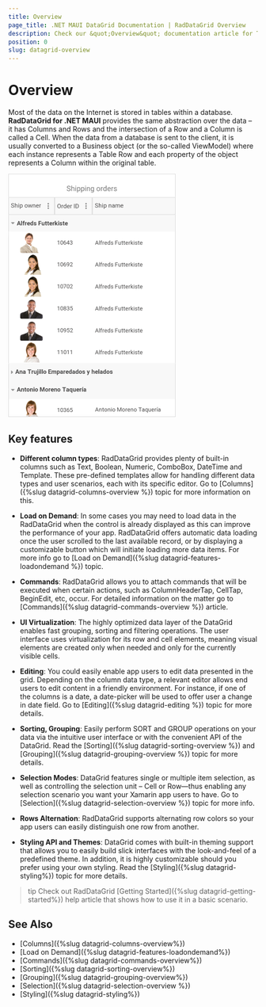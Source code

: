 ```yaml
---
title: Overview
page_title: .NET MAUI DataGrid Documentation | RadDataGrid Overview
description: Check our &quot;Overview&quot; documentation article for Telerik DataGrid for .NET MAUI control.
position: 0
slug: datagrid-overview
---
```


# Overview #

Most of the data on the Internet is stored in tables within a database. **RadDataGrid for .NET MAUI** provides the same abstraction over the data – it has Columns and Rows and the intersection of a Row and a Column is called a Cell. When the data from a database is sent to the client, it is usually converted to a Business object (or the so-called ViewModel) where each instance represents a Table Row and each property of the object represents a Column within the original table.

![Overview DataGrid](images/overview-grid-1.png)

## Key features

* **Different column types**: RadDataGrid provides plenty of built-in columns such as Text, Boolean, Numeric, ComboBox, DateTime and Template. These pre-defined templates allow for handling different data types and user scenarios, each with its specific editor. Go to [Columns]({%slug datagrid-columns-overview %}) topic for more information on this.

* **Load on Demand**: In some cases you may need to load data in the RadDataGrid when the control is already displayed as this can improve the performance of your app. RadDataGrid offers automatic data loading once the user scrolled to the last available record, or by displaying a customizable button which will initiate loading more data items. For more info go to [Load on Demand]({%slug datagrid-features-loadondemand %}) topic.

* **Commands**: RadDataGrid allows you to attach commands that will be executed when certain actions, such as ColumnHeaderTap, CellTap, BeginEdit, etc, occur. For detailed information on the matter go to [Commands]({%slug datagrid-commands-overview %}) article.

* **UI Virtualization**: The highly optimized data layer of the DataGrid enables fast grouping, sorting and filtering operations. The user interface uses virtualization for its row and cell elements, meaning visual elements are created only when needed and only for the currently visible cells.

* **Editing**: You could easily enable app users to edit data presented in the grid. Depending on the column data type, a relevant editor allows end users to edit content in a friendly environment. For instance, if one of the columns is a date, a date-picker will be used to offer user a change in date field. Go to [Editing]({%slug datagrid-editing %}) topic for more details.

* **Sorting, Grouping**: Easily perform SORT and GROUP operations on your data via the intuitive user interface or with the convenient API of the DataGrid. Read the [Sorting]({%slug datagrid-sorting-overview %}) and [Grouping]({%slug datagrid-grouping-overview %}) topic for more details.

* **Selection Modes**: DataGrid features single or multiple item selection, as well as controlling the selection unit – Cell or Row—thus enabling any selection scenario you want your Xamarin app users to have. Go to [Selection]({%slug datagrid-selection-overview %}) topic for more info.

* **Rows Alternation**: RadDataGrid supports alternating row colors so your app users can easily distinguish one row from another.

* **Styling API and Themes**: DataGrid comes with built-in theming support that allows you to easily build slick interfaces with the look-and-feel of a predefined theme. In addition, it is highly customizable should you prefer using your own styling. Read the [Styling]({%slug datagrid-styling%}) topic for more details.

>tip Check out RadDataGrid [Getting Started]({%slug datagrid-getting-started%}) help article that shows how to use it in a basic scenario.

## See Also

- [Columns]({%slug datagrid-columns-overview%})
- [Load on Demand]({%slug datagrid-features-loadondemand%})
- [Commands]({%slug datagrid-commands-overview%})
- [Sorting]({%slug datagrid-sorting-overview%})
- [Grouping]({%slug datagrid-grouping-overview%})
- [Selection]({%slug datagrid-selection-overview %})
- [Styling]({%slug datagrid-styling%})